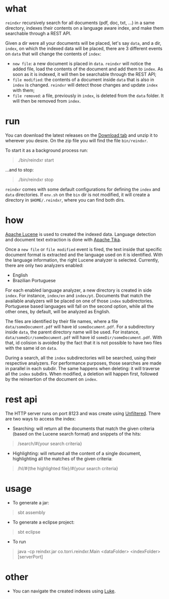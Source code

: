 # what

`reindxr` recursively search for all documents (pdf, doc, txt, ...) in a same directory, indexes their contents on a language aware index, and make them searchable through a REST API.

Given a dir were all your documents will be placed, let's say `data`, and a dir, `index`, on which the indexed data will be placed, there are 3 different events on `data` that will change the contents of `index`:

* `new file`: a new document is placed in `data`. `reindxr` will notice the added file, load the contents of the document and add them to `index`. As soon as it is indexed, it will then be searchable through the REST API;
* `file modified`: the contents of a document inside `data` that is also in `index` is changed. `reindxr` will detect those changes and update `index` with them;
* `file removed`: a file, previously in `index`, is deleted from the `data` folder. It will then be removed from `index`.



# run

You can download the latest releases on the [Download tab](https://github.com/lucastorri/reindxr/downloads) and unzip it to wherever you desire. On the zip file you will find the file `bin/reindxr`.

To start it as a background process run:
> ./bin/reindxr start

...and to stop:
> ./bin/reindxr stop

`reindxr` comes with some default configurations for defining the `index` and `data` directories. If `env.sh` on the `bin` dir is not modified, it will create a directory in `$HOME/.reindxr`, where you can find both dirs.



# how

[Apache Lucene](https://lucene.apache.org/) is used to created the indexed data. Language detection and document text extraction is done with [Apache Tika](http://tika.apache.org/).

Once a `new file` or `file modified` event is fired, the text inside that specific document format is extracted and the language used on it is identified. With the language information, the right Lucene analyzer is selected. Currently, there are only two analyzers enabled:
* English
* Brazilian Portuguese

For each enabled language analyzer, a new directory is created in side `index`. For instance, `index/en` and `index/pt`. Documents that match the available analyzers will be placed on one of those `index` subdirectories. Portuguese based languages will fall on the second option, while all the other ones, by default, will be analyzed as English.

The files are identified by their file names, where a file `data/someDocument.pdf` will have id `someDocument.pdf`. For a subdirectory inside `data`, the parent directory name will be used. For instance, `data/someDir/someDocument.pdf` will have id `someDir/someDocument.pdf`. With that, id colision is avoided by the fact that it is not possible to have two files with the same id on `data`.

During a search, all the `index` subdirectories will be searched, using their respective analyzers. For performance purposes, those searches are made in parallel in each subdir. The same happens when deleting: it will traverse all the `index` subdirs. When modified, a deletion will happen first, followed by the reinsertion of the document on `index`.



# rest api

The HTTP server runs on port 8123 and was create using [Unfiltered](http://unfiltered.databinder.net/). There are two ways to access the index:

* Searching: will return all the documents that match the given criteria (based on the Lucene search format) and snippets of the hits:
> /search/#{your search criteria}

* Highlighting: will retuned all the content of a single document, highlighting all the matches of the given criteria:
> /hl/#{the highlighted file}/#{your search criteria}



# usage

* To generate a jar: 
> sbt assembly

* To generate a eclipse project:
> sbt eclipse

* To run 
> java -cp reindxr.jar co.torri.reindxr.Main &lt;dataFolder&gt; &lt;indexFolder&gt; \[serverPort\]



# other

* You can navigate the created indexes using [Luke](http://code.google.com/p/luke/).
